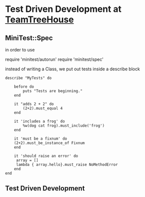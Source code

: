 # Test Driven Development at [TeamTreeHouse](http://teamtreehouse.com/library/programming-2/ruby-foundations/testing)

## MiniTest::Spec

in order to use


require 'minitest/autorun'
require 'minitest/spec'

instead of writing a Class, we put out tests inside a describe block

    describe "MyTests" do

        before do
            puts "Tests are beginning."
        end

        it "adds 2 + 2" do
            (2+2).must_equal 4
        end

        it 'includes a frog' do
            %w(dog cat frog).must_include('frog')
        end

        it 'must be a fixnum' do
        (2+2).must_be_instance_of Fixnum
        end

        it 'should raise an error' do
         array = []
         lambda { array.hello}.must_raise NoMethodError
        end
    end


## Test Driven Development

